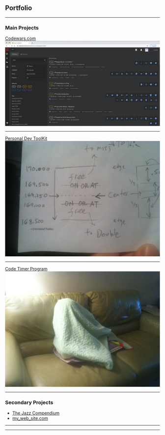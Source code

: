 ## Portfolio

---

### Main Projects

[Codewars.com](/alternate_page)
<img src="images/codewars kata.png?raw=true"/>

---
[Personal Dev ToolKit](/pdf/sample_presentation.pdf)
<img src="images/IMG_6140.JPG?raw=true"/>

---
[Code Timer Program](http://example.com/)
<img src="images/IMG_6139.JPG?raw=true"/>

---

### Secondary Projects

- [The Jazz Compendium](http://example.com/)
- [my_web_site.com](http://example.com/)

---




---

